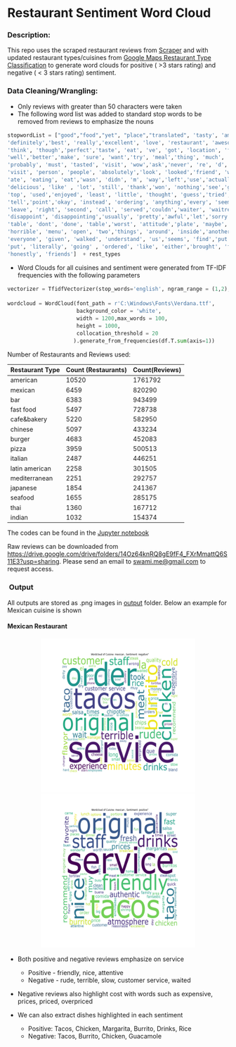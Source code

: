Restaurant Sentiment Word Cloud
=====================================

### Description:

This repo uses the scraped restaurant reviews from [Scraper](https://github.com/swami84/restaurant_review_scraper) and with updated restaurant types/cuisines from [Google Maps Restaurant Type Classification](https://github.com/swami84/NLP_Text-Classification) to generate word clouds for positive ( >3 stars rating) and negative ( < 3 stars  rating) sentiment.

### Data Cleaning/Wrangling:

- Only reviews with greater than 50 characters were taken
- The following word list was added to standard stop words to be removed from reviews to emphasize the nouns

```python
stopwordList = ["good","food","yet", "place","translated", 'tasty', 'amazing', 'one', 'especially', 
'definitely','best', 'really','excellent', 'love', 'restaurant', 'awesome','coming',
'think', 'though','perfect','taste', 'eat', 've', 'got', 'location', 'first', 'time','go', 			'back','yummy','liked','know', 'everything', 'need', 'came', 'come','loved', 'enjoy', 
'well','better','make', 'sure', 'want','try', 'meal','thing', 'much', 'll', 'say','even',
'probably', 'must', 'tasted', 'visit', 'wow','ask','never', 're', 'd', 'ask', 'asked','went', 
'visit', 'person', 'people', 'absolutely','look', 'looked','friend', 'wife','went','made', 'ok',
'ate', 'eating', 'eat','wasn', 'didn', 'm', 'way','left','use','actually', "google",'great', 
'delicious', 'like' , 'lot', 'still', 'thank','won', 'nothing','see','gave', 'guy', 'cook', 'last', 
'top', 'used','enjoyed', 'least', 'little', 'thought', 'guess','tried','return', 'tried','told',
'tell','point','okay', 'instead', 'ordering', 'anything','every', 'seem','something', 'husband', 
'leave', 'right', 'second', 'call', 'served','couldn','waiter', 'waitress','bad', 'give', 'awful',
'disappoint', 'disappointing','usually', 'pretty','awful','let','sorry','said', 'maybe', 'someone', 
'table', 'dont', 'done', 'table','worst', 'attitude','plate', 'maybe','server', 'wanted','unfortunately',
'horrible', 'menu', 'open', 'two','things', 'around', 'inside','another', 'item', 'bit', 'called', 
'everyone', 'given', 'walked', 'understand', 'us','seems', 'find','put', 'alway','disappointed', 'u', 
'put', 'literally', 'going' , 'ordered', 'like', 'either','brought', 'feel', 'serve', 'saw', 'time',
'honestly', 'friends']  + rest_types
```

- Word Clouds for all cuisines and sentiment were generated from TF-IDF frequencies with the following parameters 

```python
vectorizer = TfidfVectorizer(stop_words='english', ngram_range = (1,2), min_df = .01)

wordcloud = WordCloud(font_path = r'C:\Windows\Fonts\Verdana.ttf',
                      background_color = 'white',
                      width = 1200,max_words = 100,
                      height = 1000,
                      collocation_threshold = 20           
                     ).generate_from_frequencies(df.T.sum(axis=1))
```

Number of Restaurants and Reviews used:

| Restaurant Type | Count (Restaurants) | Count(Reviews) |
| --------------- | ------------------- | -------------- |
| american        | 10520               | 1761792        |
| mexican         | 6459                | 820290         |
| bar             | 6383                | 943499         |
| fast food       | 5497                | 728738         |
| cafe&bakery     | 5220                | 582950         |
| chinese         | 5097                | 433234         |
| burger          | 4683                | 452083         |
| pizza           | 3959                | 500513         |
| italian         | 2487                | 446251         |
| latin american  | 2258                | 301505         |
| mediterranean   | 2251                | 292757         |
| japanese        | 1854                | 241367         |
| seafood         | 1655                | 285175         |
| thai            | 1360                | 167712         |
| indian          | 1032                | 154374         |

The codes can be found in the [ Jupyter notebook](https://github.com/swami84/restaurant_sentiment_word_cloud/blob/master/notebooks/Sentiment%20Word%20Cloud%20by%20Cuisine.ipynb)

Raw reviews can be downloaded from https://drive.google.com/drive/folders/14Oz64knRQ8gE9fF4_FXrMmattQ6S11E3?usp=sharing. Please send an email to [swami.me@gmail.com](mailto:swami.me@gmail.com) to request access.

###  Output

All outputs are stored as .png images in [output](https://github.com/swami84/restaurant_sentiment_word_cloud/tree/master/data/output/wordclouds) folder. Below an example for Mexican cuisine is shown

#### Mexican Restaurant

<p align="center">
    <img src="https://github.com/swami84/restaurant_sentiment_word_cloud/raw/master/data/output/wordclouds/mexican/mexican_negative.png#Negative Sentiment" height="350" width="350"/>
    <img src="https://raw.githubusercontent.com/swami84/restaurant_sentiment_word_cloud/master/data/output/wordclouds/mexican/mexican_positive.png#Positive Sentiment" height="350" width="350"/>
</p>

- Both positive and negative reviews emphasize on service

  - Positive - friendly, nice, attentive
  - Negative - rude, terrible, slow,  customer service, waited

- Negative reviews also highlight cost with words such as expensive, prices, priced, overpriced

- We can also extract dishes highlighted in each sentiment

  - Positive: Tacos, Chicken, Margarita, Burrito, Drinks, Rice
  - Negative: Tacos, Burrito, Chicken, Guacamole

  

  



